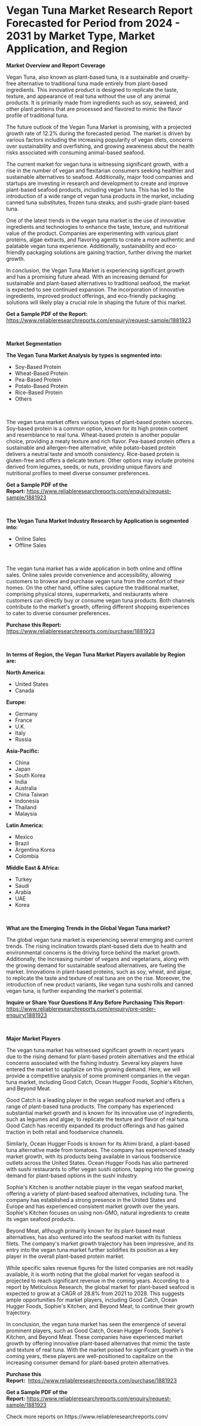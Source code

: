 <p><h1>Vegan Tuna Market Research Report Forecasted for Period from 2024 -  2031 by Market Type, Market Application, and Region</h1></p><p><strong>Market Overview and Report Coverage</strong></p>
<p><p>Vegan Tuna, also known as plant-based tuna, is a sustainable and cruelty-free alternative to traditional tuna made entirely from plant-based ingredients. This innovative product is designed to replicate the taste, texture, and appearance of real tuna without the use of any animal products. It is primarily made from ingredients such as soy, seaweed, and other plant proteins that are processed and flavored to mimic the flavor profile of traditional tuna.</p><p>The future outlook of the Vegan Tuna Market is promising, with a projected growth rate of 12.2% during the forecasted period. The market is driven by various factors including the increasing popularity of vegan diets, concerns over sustainability and overfishing, and growing awareness about the health risks associated with consuming animal-based seafood.</p><p>The current market for vegan tuna is witnessing significant growth, with a rise in the number of vegan and flexitarian consumers seeking healthier and sustainable alternatives to seafood. Additionally, major food companies and startups are investing in research and development to create and improve plant-based seafood products, including vegan tuna. This has led to the introduction of a wide range of vegan tuna products in the market, including canned tuna substitutes, frozen tuna steaks, and sushi-grade plant-based tuna.</p><p>One of the latest trends in the vegan tuna market is the use of innovative ingredients and technologies to enhance the taste, texture, and nutritional value of the product. Companies are experimenting with various plant proteins, algae extracts, and flavoring agents to create a more authentic and palatable vegan tuna experience. Additionally, sustainability and eco-friendly packaging solutions are gaining traction, further driving the market growth.</p><p>In conclusion, the Vegan Tuna Market is experiencing significant growth and has a promising future ahead. With an increasing demand for sustainable and plant-based alternatives to traditional seafood, the market is expected to see continued expansion. The incorporation of innovative ingredients, improved product offerings, and eco-friendly packaging solutions will likely play a crucial role in shaping the future of this market.</p></p>
<p><strong>Get a Sample PDF of the Report:</strong> <a href="https://www.reliableresearchreports.com/enquiry/request-sample/1881923">https://www.reliableresearchreports.com/enquiry/request-sample/1881923</a></p>
<p>&nbsp;</p>
<p><strong>Market Segmentation</strong></p>
<p><strong>The Vegan Tuna Market Analysis by types is segmented into:</strong></p>
<p><ul><li>Soy-Based Protein</li><li>Wheat-Based Protein</li><li>Pea-Based Protein</li><li>Potato-Based Protein</li><li>Rice-Based Protein</li><li>Others</li></ul></p>
<p>&nbsp;</p>
<p><p>The vegan tuna market offers various types of plant-based protein sources. Soy-based protein is a common option, known for its high protein content and resemblance to real tuna. Wheat-based protein is another popular choice, providing a meaty texture and rich flavor. Pea-based protein offers a sustainable and allergen-free alternative, while potato-based protein delivers a neutral taste and smooth consistency. Rice-based protein is gluten-free and offers a delicate texture. Other options may include proteins derived from legumes, seeds, or nuts, providing unique flavors and nutritional profiles to meet diverse consumer preferences.</p></p>
<p><strong>Get a Sample PDF of the Report:</strong>&nbsp;<a href="https://www.reliableresearchreports.com/enquiry/request-sample/1881923">https://www.reliableresearchreports.com/enquiry/request-sample/1881923</a></p>
<p>&nbsp;</p>
<p><strong>The Vegan Tuna Market Industry Research by Application is segmented into:</strong></p>
<p><ul><li>Online Sales</li><li>Offline Sales</li></ul></p>
<p>&nbsp;</p>
<p><p>The vegan tuna market has a wide application in both online and offline sales. Online sales provide convenience and accessibility, allowing customers to browse and purchase vegan tuna from the comfort of their homes. On the other hand, offline sales capture the traditional market, comprising physical stores, supermarkets, and restaurants where customers can directly buy or consume vegan tuna products. Both channels contribute to the market's growth, offering different shopping experiences to cater to diverse consumer preferences.</p></p>
<p><strong>Purchase this Report:</strong>&nbsp; <a href="https://www.reliableresearchreports.com/purchase/1881923">https://www.reliableresearchreports.com/purchase/1881923</a></p>
<p>&nbsp;</p>
<p><strong>In terms of Region, the Vegan Tuna Market Players available by Region are:</strong></p>
<p>
    <p> <strong> North America: </strong>
        <ul>
            <li>United States</li>
            <li>Canada</li>
        </ul>
        </p> 
    <p> <strong> Europe: </strong>
        <ul>
            <li>Germany</li>
            <li>France</li>
            <li>U.K.</li>
            <li>Italy</li>
            <li>Russia</li>
        </ul>
        </p> 
    <p> <strong> Asia-Pacific: </strong>
        <ul>
            <li>China</li>
            <li>Japan</li>
            <li>South Korea</li>
            <li>India</li>
            <li>Australia</li>
            <li>China Taiwan</li>
            <li>Indonesia</li>
            <li>Thailand</li>
            <li>Malaysia</li>
        </ul>
        </p> 
    <p> <strong> Latin America: </strong>
        <ul>
            <li>Mexico</li>
            <li>Brazil</li>
            <li>Argentina Korea</li>
            <li>Colombia</li>
        </ul>
        </p> 
    <p> <strong> Middle East & Africa: </strong>
        <ul>
            <li>Turkey</li>
            <li>Saudi</li>
            <li>Arabia</li>
            <li>UAE</li>
            <li>Korea</li>
        </ul>
    </p>
    </p>
<p>&nbsp;</p>
<p><strong>What are the Emerging Trends in the Global Vegan Tuna market?</strong></p>
<p><p>The global vegan tuna market is experiencing several emerging and current trends. The rising inclination towards plant-based diets due to health and environmental concerns is the driving force behind the market growth. Additionally, the increasing number of vegans and vegetarians, along with the growing demand for sustainable seafood alternatives, are fueling the market. Innovations in plant-based proteins, such as soy, wheat, and algae, to replicate the taste and texture of real tuna are on the rise. Moreover, the introduction of new product variants, like vegan tuna sushi rolls and canned vegan tuna, is further expanding the market's potential.</p></p>
<p><strong>Inquire or Share Your Questions If Any Before Purchasing This Report</strong>- <a href="https://www.reliableresearchreports.com/enquiry/pre-order-enquiry/1881923">https://www.reliableresearchreports.com/enquiry/pre-order-enquiry/1881923</a></p>
<p>&nbsp;</p>
<p><strong>Major Market Players</strong></p>
<p><p>The vegan tuna market has witnessed significant growth in recent years due to the rising demand for plant-based protein alternatives and the ethical concerns associated with the fishing industry. Several key players have entered the market to capitalize on this growing demand. Here, we will provide a competitive analysis of some prominent companies in the vegan tuna market, including Good Catch, Ocean Hugger Foods, Sophie's Kitchen, and Beyond Meat.</p><p>Good Catch is a leading player in the vegan seafood market and offers a range of plant-based tuna products. The company has experienced substantial market growth and is known for its innovative use of ingredients, such as legumes and algae, to replicate the texture and flavor of real tuna. Good Catch has recently expanded its product offerings and has gained traction in both retail and foodservice channels.</p><p>Similarly, Ocean Hugger Foods is known for its Ahimi brand, a plant-based tuna alternative made from tomatoes. The company has experienced steady market growth, with its products being available in various foodservice outlets across the United States. Ocean Hugger Foods has also partnered with sushi restaurants to offer vegan sushi options, tapping into the growing demand for plant-based options in the sushi industry.</p><p>Sophie's Kitchen is another notable player in the vegan seafood market, offering a variety of plant-based seafood alternatives, including tuna. The company has established a strong presence in the United States and Europe and has experienced consistent market growth over the years. Sophie's Kitchen focuses on using non-GMO, natural ingredients to create its vegan seafood products.</p><p>Beyond Meat, although primarily known for its plant-based meat alternatives, has also ventured into the seafood market with its fishless filets. The company's market growth trajectory has been impressive, and its entry into the vegan tuna market further solidifies its position as a key player in the overall plant-based protein market.</p><p>While specific sales revenue figures for the listed companies are not readily available, it is worth noting that the global market for vegan seafood is projected to reach significant revenue in the coming years. According to a report by Meticulous Research, the global market for plant-based seafood is expected to grow at a CAGR of 28.8% from 2021 to 2028. This suggests ample opportunities for market players, including Good Catch, Ocean Hugger Foods, Sophie's Kitchen, and Beyond Meat, to continue their growth trajectory.</p><p>In conclusion, the vegan tuna market has seen the emergence of several prominent players, such as Good Catch, Ocean Hugger Foods, Sophie's Kitchen, and Beyond Meat. These companies have experienced market growth by offering innovative plant-based alternatives that mimic the taste and texture of real tuna. With the market poised for significant growth in the coming years, these players are well-positioned to capitalize on the increasing consumer demand for plant-based protein alternatives.</p></p>
<p><strong>Purchase this Report:</strong>&nbsp;&nbsp;<a href="https://www.reliableresearchreports.com/purchase/1881923">https://www.reliableresearchreports.com/purchase/1881923</a></p>
<p></p>
<p><strong>Get a Sample PDF of the Report:</strong>&nbsp;<a href="https://www.reliableresearchreports.com/enquiry/request-sample/1881923">https://www.reliableresearchreports.com/enquiry/request-sample/1881923</a></p>
<p>Check more reports on https://www.reliableresearchreports.com/</p>